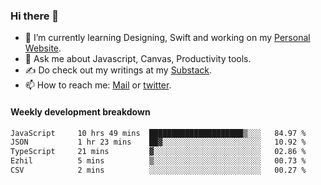 ### Hi there 👋

- 🌱 I’m currently learning Designing, Swift and working on my [Personal Website](https://kvaishak.com/).
- 💬 Ask me about Javascript, Canvas,  Productivity tools. 
- :writing_hand: Do check out my writings at my [Substack](https://kvaishak.substack.com/).
- 📫 How to reach me: [Mail](mailto:vaishak.kaippanchery@gmail.com) or [twitter](https://twitter.com/kvaishack).


#### Weekly development breakdown

<!--START_SECTION:waka-->

```txt
JavaScript     10 hrs 49 mins  █████████████████████▒░░░   84.97 %
JSON           1 hr 23 mins    ██▓░░░░░░░░░░░░░░░░░░░░░░   10.92 %
TypeScript     21 mins         ▓░░░░░░░░░░░░░░░░░░░░░░░░   02.86 %
Ezhil          5 mins          ▒░░░░░░░░░░░░░░░░░░░░░░░░   00.73 %
CSV            2 mins          ░░░░░░░░░░░░░░░░░░░░░░░░░   00.27 %
```

<!--END_SECTION:waka-->
